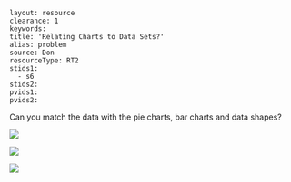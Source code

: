 ````
layout: resource
clearance: 1
keywords:
title: 'Relating Charts to Data Sets?'
alias: problem
source: Don
resourceType: RT2
stids1: 
  - s6
stids2:
pvids1:
pvids2:

````



Can you match the data with the pie charts, bar charts and data shapes?


![ ](https://lh5.googleusercontent.com/-XO55M1-RT_I/TYZ3LTLhebI/AAAAAAAABSU/H8ueIV98BKc/s1600/Picture1.png)


![ ](https://lh3.googleusercontent.com/-8G4w3vD6KoQ/TYZ3RQWrVuI/AAAAAAAABSY/YSpnzv5p7tk/s1600/Picture2.png)


![ ](https://lh4.googleusercontent.com/-nOQ8jXcKhEQ/TYZ3XDNx6pI/AAAAAAAABSc/svmss3Z8HNk/s1600/Picture3.png)



